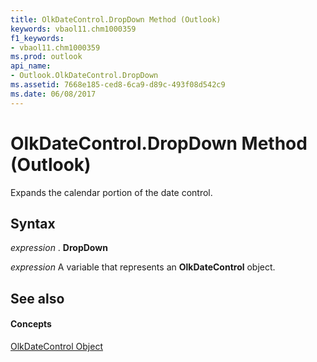 ```yaml
---
title: OlkDateControl.DropDown Method (Outlook)
keywords: vbaol11.chm1000359
f1_keywords:
- vbaol11.chm1000359
ms.prod: outlook
api_name:
- Outlook.OlkDateControl.DropDown
ms.assetid: 7668e185-ced8-6ca9-d89c-493f08d542c9
ms.date: 06/08/2017
---
```



# OlkDateControl.DropDown Method (Outlook)

Expands the calendar portion of the date control.


## Syntax

 _expression_ . **DropDown**

 _expression_ A variable that represents an **OlkDateControl** object.


## See also


#### Concepts


[OlkDateControl Object](olkdatecontrol-object-outlook.md)


